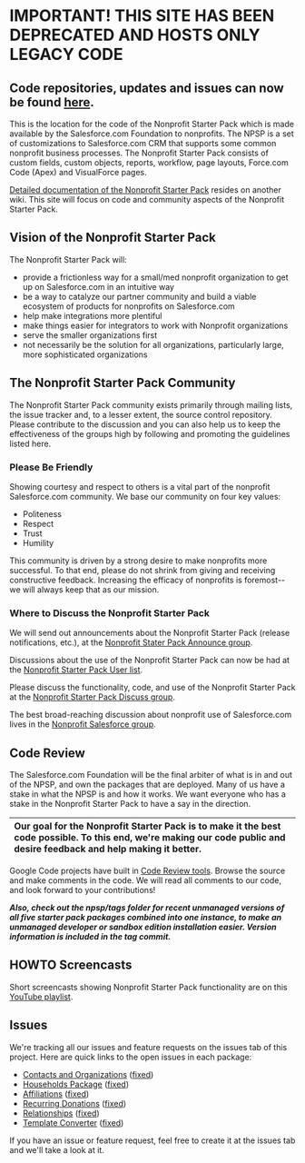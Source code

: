 # IMPORTANT! THIS SITE HAS BEEN DEPRECATED AND HOSTS ONLY LEGACY CODE #
## Code repositories, updates and issues can now be found [here](https://github.com/SalesforceFoundation). ##




This is the location for the code of the Nonprofit Starter Pack which is made available by the Salesforce.com Foundation to nonprofits.
The NPSP is a set of customizations to Salesforce.com CRM that supports some common nonprofit business processes. The Nonprofit Starter Pack consists of custom fields, custom objects, reports, workflow, page layouts, Force.com Code (Apex) and VisualForce pages.

[Detailed documentation of the Nonprofit Starter Pack](http://wiki.developerforce.com/index.php/Nonprofit_Starter_Pack) resides on another wiki. This site will focus on code and community aspects of the Nonprofit Starter Pack.
## Vision of the Nonprofit Starter Pack ##
The Nonprofit Starter Pack will:
  * provide a frictionless way for a small/med nonprofit organization to get up on Salesforce.com in an intuitive way
  * be a way to catalyze our partner community and build a viable ecosystem of products for nonprofits on Salesforce.com
  * help make integrations more plentiful
  * make things easier for integrators to work with Nonprofit organizations
  * serve the smaller organizations first
  * not necessarily be the solution for all organizations, particularly large, more sophisticated organizations
## The Nonprofit Starter Pack Community ##
The Nonprofit Starter Pack community exists primarily through mailing lists, the issue tracker and, to a lesser extent, the source control repository. Please contribute to the discussion and you can also help us to keep the effectiveness of the groups high by following and promoting the guidelines listed here.

### Please Be Friendly ###

Showing courtesy and respect to others is a vital part of the nonprofit Salesforce.com community. We base our community on four key values:

  * Politeness
  * Respect
  * Trust
  * Humility

This community is driven by a strong desire to make nonprofits more successful. To that end, please do not shrink from giving and receiving constructive feedback. Increasing the efficacy of nonprofits is foremost--we will always keep that as our mission.

### Where to Discuss the Nonprofit Starter Pack ###

We will send out announcements about the Nonprofit Starter Pack (release notifications, etc.), at the [Nonprofit Stater Pack Announce group](http://groups.google.com/group/npsp-announce).

Discussions about the use of the Nonprofit Starter Pack can now be had at the [Nonprofit Starter Pack User list](http://groups.google.com/group/nonprofit-starter-pack-users).

Please discuss the functionality, code, and use of the Nonprofit Starter Pack at the [Nonprofit Starter Pack Discuss group](http://groups.google.com/group/npsp-discuss).

The best broad-reaching discussion about nonprofit use of Salesforce.com lives in the [Nonprofit Salesforce group](http://groups.google.com/group/npsf).

## Code Review ##
The Salesforce.com Foundation will be the final arbiter of what is in and out of the NPSP, and own the packages that are deployed. Many of us have a stake in what the NPSP is and how it works. We want everyone who has a stake in the Nonprofit Starter Pack to have a say in the direction.

|Our goal for the Nonprofit Starter Pack is to make it the best code possible. To this end, we're making our code public and desire feedback and help making it better.|
|:---------------------------------------------------------------------------------------------------------------------------------------------------------------------|

Google Code projects have built in [Code Review tools](http://code.google.com/p/support/wiki/CodeReviews). Browse the source and make comments in the code. We will read all comments to our code, and look forward to your contributions!

**_Also, check out the npsp/tags folder for recent unmanaged versions of all five starter pack packages combined into one instance, to make an unmanaged developer or sandbox edition installation easier.  Version information is included in the tag commit._**

## HOWTO Screencasts ##
Short screencasts showing Nonprofit Starter Pack functionality are on this [YouTube playlist](http://www.youtube.com/view_play_list?p=62F1027976C48D90).
## Issues ##
We're tracking all our issues and feature requests on the issues tab of this project. Here are quick links to the open issues in each package:
  * [Contacts and Organizations](http://code.google.com/p/npsp/issues/list?q=label:Package-ContactsAndOrgs&sort=priority) ([fixed](http://code.google.com/p/npsp/issues/list?can=1&q=label%3APackage-ContactsAndOrgs+status%3Afixed&sort=priority&colspec=ID+Type+Status+Priority+Milestone+Owner+Summary&cells=tiles))
  * [Households Package](http://code.google.com/p/npsp/issues/list?q=label:Package-Households&sort=priority) ([fixed](http://code.google.com/p/npsp/issues/list?can=1&q=label%3APackage-Households+status%3Afixed&sort=priority&colspec=ID+Type+Status+Priority+Milestone+Owner+Summary&cells=tiles))
  * [Affiliations](http://code.google.com/p/npsp/issues/list?q=label:Package-Affiliations&sort=priority) ([fixed](http://code.google.com/p/npsp/issues/list?can=1&q=label%3APackage-Affiliations+status%3Afixed&sort=priority&colspec=ID+Type+Status+Priority+Milestone+Owner+Summary&cells=tiles))
  * [Recurring Donations](http://code.google.com/p/npsp/issues/list?q=label:Package-RecurringDonations&sort=priority) ([fixed](http://code.google.com/p/npsp/issues/list?can=1&q=label%3APackage-RecurringDonations+status%3Afixed&colspec=ID+Type+Status+Priority+Milestone+Owner+Summary&sort=priority&cells=tiles))
  * [Relationships](http://code.google.com/p/npsp/issues/list?q=label:Package-Relationships&sort=priority) ([fixed](http://code.google.com/p/npsp/issues/list?can=1&q=label%3APackage-Relationships+status%3Afixed&sort=priority&colspec=ID+Type+Status+Priority+Milestone+Owner+Summary&cells=tiles))
  * [Template Converter](http://code.google.com/p/npsp/issues/list?q=label:Package-TemplateConversion&sort=priority) ([fixed](http://code.google.com/p/npsp/issues/list?can=1&q=label%3APackage-TemplateConversion+status%3Afixed&sort=priority&colspec=ID+Type+Status+Priority+Milestone+Owner+Summary&cells=tiles))

If you have an issue or feature request, feel free to create it at the issues tab and we'll take a look at it.